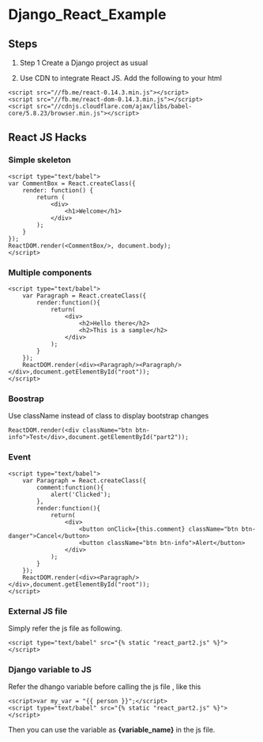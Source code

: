 # Django_React_Example

## Steps
1. Step 1
Create a Django project as usual

2. Use CDN to integrate React JS. Add the following to your html
```
<script src="//fb.me/react-0.14.3.min.js"></script>
<script src="//fb.me/react-dom-0.14.3.min.js"></script>
<script src="//cdnjs.cloudflare.com/ajax/libs/babel-core/5.8.23/browser.min.js"></script>
```

## React JS Hacks
### Simple skeleton
```
<script type="text/babel">
var CommentBox = React.createClass({
    render: function() {
        return (
            <div>
                <h1>Welcome</h1>
            </div>
        );
    }
});
ReactDOM.render(<CommentBox/>, document.body);
</script>
```
### Multiple components
```
<script type="text/babel">
    var Paragraph = React.createClass({
        render:function(){
            return(
                <div>
                    <h2>Hello there</h2>
                    <h2>This is a sample</h2>
                </div>
            );
        }
    });
    ReactDOM.render(<div><Paragraph/><Paragraph/></div>,document.getElementById("root"));
</script>
```

### Boostrap
Use className instead of class to display bootstrap changes
```
ReactDOM.render(<div className="btn btn-info">Test</div>,document.getElementById("part2"));
```

### Event
```
<script type="text/babel">
    var Paragraph = React.createClass({
        comment:function(){
            alert('Clicked');
        },
        render:function(){
            return(
                <div>
                    <button onClick={this.comment} className="btn btn-danger">Cancel</button>
                    <button className="btn btn-info">Alert</button>
                </div>
            );
        }
    });
    ReactDOM.render(<div><Paragraph/></div>,document.getElementById("root"));
</script>
```

### External JS file
Simply refer the js file as following.
```
<script type="text/babel" src="{% static "react_part2.js" %}"></script>
```

### Django variable to JS
Refer the dhango variable before calling the js file , like this
```
<script>var my_var = "{{ person }}";</script>
<script type="text/babel" src="{% static "react_part2.js" %}"></script>
```
Then you can use the variable as <b>{variable_name}</b> in the js file.

